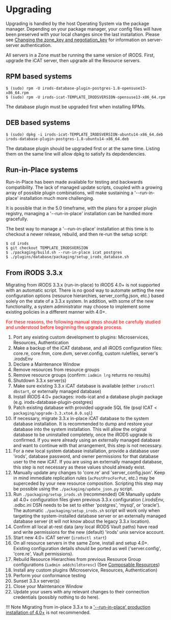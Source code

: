 # Upgrading

Upgrading is handled by the host Operating System via the package manager.  Depending on your package manager, your config files will have been preserved with your local changes since the last installation.  Please see [Changing the zone_key and negotiation_key](installation.md#changing-the-zone_key-and-negotiation_key) for information on server-server authentication.

All servers in a Zone must be running the same version of iRODS.  First, upgrade the iCAT server, then upgrade all the Resource servers.

## RPM based systems

~~~
$ (sudo) rpm -U irods-database-plugin-postgres-1.8-opensuse13-x86_64.rpm
$ (sudo) rpm -U irods-icat-TEMPLATE_IRODSVERSION-opensuse13-x86_64.rpm
~~~

The database plugin must be upgraded first when installing RPMs.

## DEB based systems

~~~
$ (sudo) dpkg -i irods-icat-TEMPLATE_IRODSVERSION-ubuntu14-x86_64.deb irods-database-plugin-postgres-1.8-ubuntu14-x86_64.deb
~~~

The database plugin should be upgraded first or at the same time.  Listing them on the same line will allow dpkg to satisfy its depdendencies.

## Run-in-Place systems

Run-in-Place has been made available for testing and backwards compatibility.  The lack of managed update scripts, coupled with a growing array of possible plugin combinations, will make sustaining a '--run-in-place' installation much more challenging.

It is possible that in the 5.0 timeframe, with the plans for a proper plugin registry, managing a '--run-in-place' installation can be handled more gracefully.

The best way to manage a '--run-in-place' installation at this time is to checkout a newer release, rebuild, and then re-run the setup script:

~~~
$ cd irods
$ git checkout TEMPLATE_IRODSVERSION
$ ./packaging/build.sh --run-in-place icat postgres
$ ./plugins/database/packaging/setup_irods_database.sh
~~~

## From iRODS 3.3.x

Migrating from iRODS 3.3.x (run-in-place) to iRODS 4.0+ is not supported with an automatic script.  There is no good way to automate setting the new configuration options (resource hierarchies, server_config.json, etc.) based solely on the state of a 3.3.x system.  In addition, with some of the new functionality, a system administrator may choose to implement some existing policies in a different manner with 4.0+.

<span style="color:red">For these reasons, the following manual steps should be carefully studied and understood before beginning the upgrade process.</span>

1. Port any existing custom development to plugins: Microservices, Resources, Authentication
2. Make a backup of the iCAT database, and all iRODS configuration files: core.re, core.fnm, core.dvm, server.config, custom rulefiles, server's .irodsEnv
3. Declare a Maintenance Window
4. Remove resources from resource groups
5. Remove resource groups (confirm: `iadmin lrg` returns no results)
6. Shutdown 3.3.x server(s)
7. Make sure existing 3.3.x iCAT database is available (either `irodsctl dbstart`, or externally managed database)
8. Install iRODS 4.0+ packages: irods-icat and a database plugin package (e.g. irods-database-plugin-postgres)
9. Patch existing database with provided upgrade SQL file (psql ICAT < `packaging/upgrade-3.3.xto4.0.0.sql`)
10. If necessary, migrate 3.3.x in-place iCAT database to the system database installation.  It is recommended to dump and restore your database into the system installation.  This will allow the original database to be uninstalled completely, once the iRODS upgrade is confirmed.  If you were already using an externally managed database and want to continue with that arrangement, this step is not necessary.
11. For a new local system database installation, provide a database user 'irods', database password, and owner permissions for that database user to the new iCAT.  If you are using an externally managed database, this step is not necessary as these values should already exist.
12. Manually update any changes to 'core.re' and 'server_config.json'.  Keep in mind immediate replication rules (`acPostProcForPut`, etc.) may be superceded by your new resource composition.  Scripting this step may be possible using the `./packaging/update_json.py` script.
13. Run `./packaging/setup_irods.sh` (recommended) OR Manually update all 4.0+ configuration files given previous 3.3.x configuration (.irodsEnv, .odbc.ini DSN needs to be set to either 'postgres', 'mysql', or 'oracle').  The automatic ``./packaging/setup_irods.sh`` script will work only when targeting the system-installed database server or an externally managed database server (it will not know about the legacy 3.3.x location).
14. Confirm all local at-rest data (any local iRODS Vault paths) have read and write permissions for the new (default) 'irods' unix service account.
15. Start new 4.0+ iCAT server (`irodsctl start`)
16. On all resource servers in the same Zone, install and setup 4.0+.  Existing configuration details should be ported as well ('server.config', 'core.re', Vault permissions).
17. Rebuild Resource Hierarchies from previous Resource Group configurations (`iadmin addchildtoresc`) (See [Composable Resources](architecture.md#composable-resources))
18. Install any custom plugins (Microservice, Resources, Authentication)
19. Perform your conformance testing
20. Sunset 3.3.x server(s)
21. Close your Maintenance Window
22. Update your users with any relevant changes to their connection credentials (possibly nothing to do here).

!!! Note
    Migrating from in-place 3.3.x to a ['--run-in-place' production installation of 4.0+](#run-in-place-systems) is not recommended.
